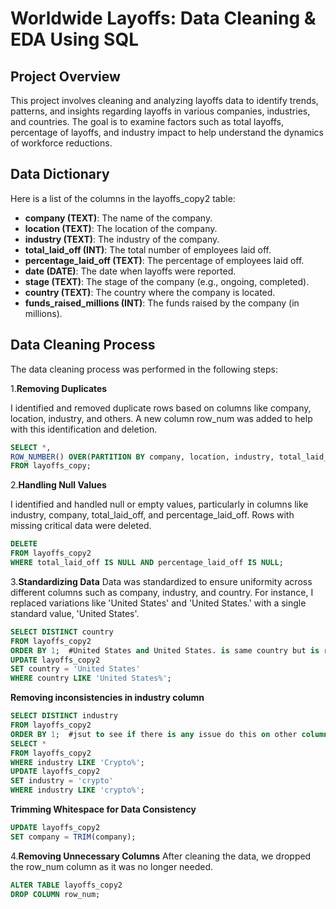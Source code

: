 # Worldwide Layoffs: Data Cleaning & EDA Using SQL
## Project Overview
This project involves cleaning and analyzing layoffs data to identify trends, patterns, and insights regarding layoffs in various companies, industries, and countries. The goal is to examine factors such as total layoffs, percentage of layoffs, and industry impact to help understand the dynamics of workforce reductions.

## Data Dictionary
Here is a list of the columns in the layoffs_copy2 table:

- **company (TEXT)**: The name of the company.
- **location (TEXT)**: The location of the company.
- **industry (TEXT)**: The industry of the company.
- **total_laid_off (INT)**: The total number of employees laid off.
- **percentage_laid_off (TEXT)**: The percentage of employees laid off.
- **date (DATE)**: The date when layoffs were reported.
- **stage (TEXT)**: The stage of the company (e.g., ongoing, completed).
- **country (TEXT)**: The country where the company is located.
- **funds_raised_millions (INT)**: The funds raised by the company (in millions).

 ## Data Cleaning Process
The data cleaning process was performed in the following steps:

1.**Removing Duplicates**

I identified and removed duplicate rows based on columns like company, location, industry, and others. A new column row_num was added to help with this identification and deletion.

```sql
SELECT *,
ROW_NUMBER() OVER(PARTITION BY company, location, industry, total_laid_off, percentage_laid_off, `date`, stage, country) AS row_num
FROM layoffs_copy;
```

2.**Handling Null Values**

I identified and handled null or empty values, particularly in columns like industry, company, total_laid_off, and percentage_laid_off. Rows with missing critical data were deleted.
```sql
DELETE
FROM layoffs_copy2
WHERE total_laid_off IS NULL AND percentage_laid_off IS NULL;
```

3.**Standardizing Data**
Data was standardized to ensure uniformity across different columns such as company, industry, and country. For instance, I replaced variations like 'United States' and 'United States.' with a single standard value, 'United States'.
```sql
SELECT DISTINCT country
FROM layoffs_copy2
ORDER BY 1;  #United States and United States. is same country but is recorded as different country
UPDATE layoffs_copy2
SET country = 'United States'
WHERE country LIKE 'United States%'; 
```
**Removing inconsistencies in industry column**
```sql
SELECT DISTINCT industry
FROM layoffs_copy2
ORDER BY 1;  #jsut to see if there is any issue do this on other columns, from these i saw an issue with country column as well
SELECT *
FROM layoffs_copy2
WHERE industry LIKE 'Crypto%';
UPDATE layoffs_copy2
SET industry = 'crypto'
WHERE industry LIKE 'crypto%';
```
**Trimming Whitespace for Data Consistency**
```sql
UPDATE layoffs_copy2
SET company = TRIM(company);
```

4.**Removing Unnecessary Columns**
After cleaning the data, we dropped the row_num column as it was no longer needed.
```sql
ALTER TABLE layoffs_copy2
DROP COLUMN row_num;
```


